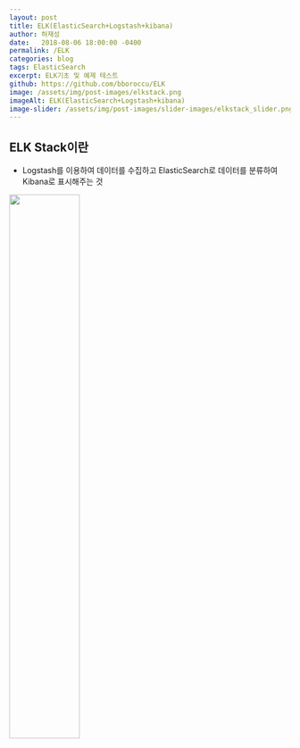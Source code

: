 ```yaml
---
layout: post
title: ELK(ElasticSearch+Logstash+kibana)
author: 허재성
date:   2018-08-06 18:00:00 -0400
permalink: /ELK
categories: blog
tags: ElasticSearch
excerpt: ELK기초 및 예제 테스트
github: https://github.com/bboroccu/ELK
image: /assets/img/post-images/elkstack.png
imageAlt: ELK(ElasticSearch+Logstash+kibana)
image-slider: /assets/img/post-images/slider-images/elkstack_slider.png
---
```


## ELK Stack이란
- Logstash를 이용하여 데이터를 수집하고 ElasticSearch로 데이터를 분류하여 Kibana로 표시해주는 것
<div>
        <img src="http://bboroccu.github.io/assets/img/blog-images/elk_model.jpg" width="50%"/>
</div>
 